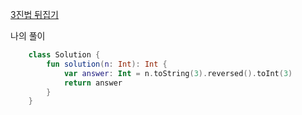 [3진법 뒤집기](https://programmers.co.kr/learn/courses/30/lessons/68935)

나의 풀이
```kotlin
    class Solution {
        fun solution(n: Int): Int {
            var answer: Int = n.toString(3).reversed().toInt(3)
            return answer
        }
    }
```